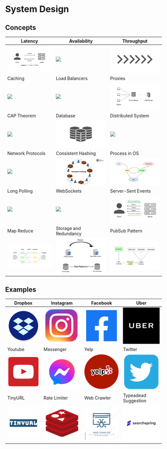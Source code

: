 # System Design

## Concepts

| Latency | Availability | Throughput |
|-|-|-|
| ![](./concepts/latency/assets/latency.svg) | ![](./concepts/availability/assets/availability-system-design-concept-cover.svg)| ![](./concepts/throughput/assets/throughput.svg) | 
| Caching | Load Balancers | Proxies |
| ![](./concepts/caching/assets/caching-system-design-interview-concept-cover.svg) | ![](./concepts/load-balancers/assets/load-balancers.svg) | ![](./concepts/proxies/assets/proxies.svg) |
| CAP Theorem | Database | Distributed System |
| ![](./concepts/cap-theorem/assets/cap-theorem-in-rdbms.svg) | ![](./concepts/databases/assets/database.svg) | ![](./concepts/distributed-system/assets/workflow-in-distributed-system.svg) |
| Network Protocols | Consistent Hashing | Process in OS |
| ![](./concepts/network-protocols/assets/network-protocols.svg) | ![](./concepts/consistent-hashing/assets/consistent-hashing.jpg) | ![](./concepts/others/process-in-os/assets/process.svg) |
| Long Polling | WebSockets | Server-Sent Events |
| ![](./concepts/others/long-polling/assets/long-polling-cover.svg) | ![](./concepts/others/websockets/assets/websocket.avif) | ![](./concepts/others/sse/assets/sse.svg) |
| Map Reduce | Storage and Redundancy | PubSub Pattern  |
| ![](./concepts/others/mapreduce/assets/mapreduce.svg) | ![](./concepts/others/redundancy/assets/redundancy.png) | ![](./concepts/others/pubsub-pattern/assets/pubsub.svg) |

## Examples

| Dropbox | Instagram | Facebook | Uber |
|-|-|-|-|
| ![](./examples/assets/dropbox-logo.png) | ![](./examples/assets/instagram-logo.png) | ![](./examples/assets/facebook-logo.png) | ![](./examples/assets/uber-logo.png) | 
| Youtube | Messenger | Yelp | Twitter |
| ![](./examples/assets/youtube-logo.png) | ![](./examples/assets/messsenger-logo.png) | ![](./examples/assets/yelp-logo.png) | ![](./examples/assets/twitter-logo.png) |
| TinyURL | Rate Limiter | Web Crawler | Typeadead Suggestion |
| ![](./examples/assets/tinyurl-logo.png) | ![](./examples/assets/rate-limiter-logo.png) | ![](./examples/assets/web-crawler-logo.png) | ![](./examples/assets/typeahead-logo.png) |